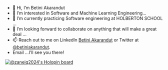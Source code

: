 - 👋 Hi, I’m Betini Akarandut
- 👀 I’m interested in Software and Machine Learning Engineering...
- 🌱 I’m currently practicing Software engineering at HOLBERTON SCHOOL ...
- 💞️ I’m looking forward to collaborate on anything that will make a great deal ...
- 📫 Reach out to me on LinkedIn [Betini Akarandut](https://www.linkedin.com/in/betini-akarandut-24654321a/) or Twitter at [@betiniakarandut](https://twitter.com/betiniakarandut).
- Email ...I'll see you there!

<!---
betiniakarandut/betiniakarandut is a ✨ special ✨ repository because its `README.md` (this file) appears on your GitHub profile.
You can click the Preview link to take a look at your changes.
--->
[![@zaneiq2024's Holopin board](https://holopin.me/zaneiq2024)](https://holopin.io/@zaneiq2024)

